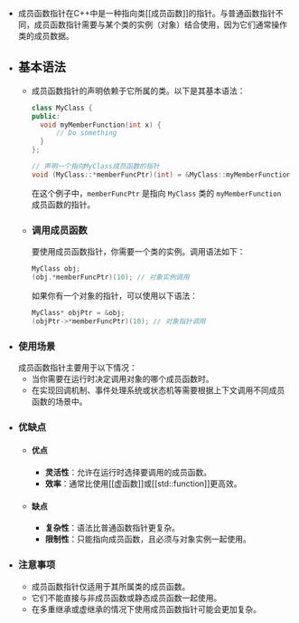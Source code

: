 - 成员函数指针在C++中是一种指向类[[成员函数]]的指针。与普通函数指针不同，成员函数指针需要与某个类的实例（对象）结合使用，因为它们通常操作类的成员数据。
- ## 基本语法
	- 成员函数指针的声明依赖于它所属的类。以下是其基本语法：
	  
	  ```cpp
	  class MyClass {
	  public:
	    void myMemberFunction(int x) {
	        // Do something
	    }
	  };
	  
	  // 声明一个指向MyClass成员函数的指针
	  void (MyClass::*memberFuncPtr)(int) = &MyClass::myMemberFunction;
	  ```
	  
	  在这个例子中，`memberFuncPtr` 是指向 `MyClass` 类的 `myMemberFunction` 成员函数的指针。
	- ### 调用成员函数
	  
	  要使用成员函数指针，你需要一个类的实例。调用语法如下：
	  
	  ```cpp
	  MyClass obj;
	  (obj.*memberFuncPtr)(10); // 对象实例调用
	  ```
	  
	  如果你有一个对象的指针，可以使用以下语法：
	  ```cpp
	  MyClass* objPtr = &obj;
	  (objPtr->*memberFuncPtr)(10); // 对象指针调用
	  ```
- ### 使用场景
  成员函数指针主要用于以下情况：
	- 当你需要在运行时决定调用对象的哪个成员函数时。
	- 在实现回调机制、事件处理系统或状态机等需要根据上下文调用不同成员函数的场景中。
- ### 优缺点
	- #### 优点
		- **灵活性**：允许在运行时选择要调用的成员函数。
		- **效率**：通常比使用[[虚函数]]或[[std::function]]更高效。
	- #### 缺点
		- **复杂性**：语法比普通函数指针更复杂。
		- **限制性**：只能指向成员函数，且必须与对象实例一起使用。
- ### 注意事项
	- 成员函数指针仅适用于其所属类的成员函数。
	- 它们不能直接与非成员函数或静态成员函数一起使用。
	- 在多重继承或虚继承的情况下使用成员函数指针可能会更加复杂。
